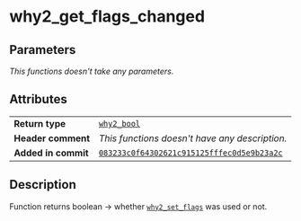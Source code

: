 <!--
This is part of WHY2
Copyright (C) 2022 Václav Šmejkal

This program is free software: you can redistribute it and/or modify
it under the terms of the GNU General Public License as published by
the Free Software Foundation, either version 3 of the License, or
(at your option) any later version.

This program is distributed in the hope that it will be useful,
but WITHOUT ANY WARRANTY; without even the implied warranty of
MERCHANTABILITY or FITNESS FOR A PARTICULAR PURPOSE.  See the
GNU General Public License for more details.

You should have received a copy of the GNU General Public License
along with this program.  If not, see <https://www.gnu.org/licenses/>.
-->

# why2_get_flags_changed

## Parameters

*This functions doesn't take any parameters.*

## Attributes

|                     |                                                       |
| ------------------  | ----------------------------------------------------- |
| **Return type**     | [`why2_bool`](../../../../types/core/flags/why2_bool) |
| **Header comment**  | *This functions doesn't have any description.*        |
| **Added in commit** | [`083233c0f64302621c915125fffec0d5e9b23a2c`](https://github.com/ENGO150/WHY2/commit/083233c0f64302621c915125fffec0d5e9b23a2c) |

## Description

Function returns boolean &#8594; whether [`why2_set_flags`](../../setters/why2_set_flags) was used or not.